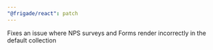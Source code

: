 ```yaml
---
"@frigade/react": patch
---
```


Fixes an issue where NPS surveys and Forms render incorrectly in the default collection

